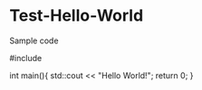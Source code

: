 # Test-Hello-World
Sample code

#include <iostream>

int main(){
  std::cout << "Hello World!";
  return 0;
}
